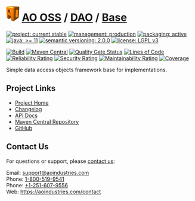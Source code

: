 # [<img src="ao-logo.png" alt="AO Logo" width="35" height="40">](https://github.com/ao-apps) [AO OSS](https://github.com/ao-apps/ao-oss) / [DAO](https://github.com/ao-apps/ao-dao) / [Base](https://github.com/ao-apps/ao-dao-base)

[![project: current stable](https://oss.aoapps.com/ao-badges/project-current-stable.svg)](https://aoindustries.com/life-cycle#project-current-stable)
[![management: production](https://oss.aoapps.com/ao-badges/management-production.svg)](https://aoindustries.com/life-cycle#management-production)
[![packaging: active](https://oss.aoapps.com/ao-badges/packaging-active.svg)](https://aoindustries.com/life-cycle#packaging-active)  
[![java: &gt;= 11](https://oss.aoapps.com/ao-badges/java-11.svg)](https://docs.oracle.com/en/java/javase/11/)
[![semantic versioning: 2.0.0](https://oss.aoapps.com/ao-badges/semver-2.0.0.svg)](http://semver.org/spec/v2.0.0.html)
[![license: LGPL v3](https://oss.aoapps.com/ao-badges/license-lgpl-3.0.svg)](https://www.gnu.org/licenses/lgpl-3.0)

[![Build](https://github.com/ao-apps/ao-dao-base/workflows/Build/badge.svg?branch=master)](https://github.com/ao-apps/ao-dao-base/actions?query=workflow%3ABuild)
[![Maven Central](https://maven-badges.herokuapp.com/maven-central/com.aoapps/ao-dao-base/badge.svg)](https://maven-badges.herokuapp.com/maven-central/com.aoapps/ao-dao-base)
[![Quality Gate Status](https://sonarcloud.io/api/project_badges/measure?branch=master&project=com.aoapps%3Aao-dao-base&metric=alert_status)](https://sonarcloud.io/dashboard?branch=master&id=com.aoapps%3Aao-dao-base)
[![Lines of Code](https://sonarcloud.io/api/project_badges/measure?branch=master&project=com.aoapps%3Aao-dao-base&metric=ncloc)](https://sonarcloud.io/component_measures?branch=master&id=com.aoapps%3Aao-dao-base&metric=ncloc)  
[![Reliability Rating](https://sonarcloud.io/api/project_badges/measure?branch=master&project=com.aoapps%3Aao-dao-base&metric=reliability_rating)](https://sonarcloud.io/component_measures?branch=master&id=com.aoapps%3Aao-dao-base&metric=Reliability)
[![Security Rating](https://sonarcloud.io/api/project_badges/measure?branch=master&project=com.aoapps%3Aao-dao-base&metric=security_rating)](https://sonarcloud.io/component_measures?branch=master&id=com.aoapps%3Aao-dao-base&metric=Security)
[![Maintainability Rating](https://sonarcloud.io/api/project_badges/measure?branch=master&project=com.aoapps%3Aao-dao-base&metric=sqale_rating)](https://sonarcloud.io/component_measures?branch=master&id=com.aoapps%3Aao-dao-base&metric=Maintainability)
[![Coverage](https://sonarcloud.io/api/project_badges/measure?branch=master&project=com.aoapps%3Aao-dao-base&metric=coverage)](https://sonarcloud.io/component_measures?branch=master&id=com.aoapps%3Aao-dao-base&metric=Coverage)

Simple data access objects framework base for implementations.

## Project Links
* [Project Home](https://oss.aoapps.com/dao/base/)
* [Changelog](https://oss.aoapps.com/dao/base/changelog)
* [API Docs](https://oss.aoapps.com/dao/base/apidocs/)
* [Maven Central Repository](https://central.sonatype.com/artifact/com.aoapps/ao-dao-base)
* [GitHub](https://github.com/ao-apps/ao-dao-base)

## Contact Us
For questions or support, please [contact us](https://aoindustries.com/contact):

Email: [support@aoindustries.com](mailto:support@aoindustries.com)  
Phone: [1-800-519-9541](tel:1-800-519-9541)  
Phone: [+1-251-607-9556](tel:+1-251-607-9556)  
Web: https://aoindustries.com/contact
